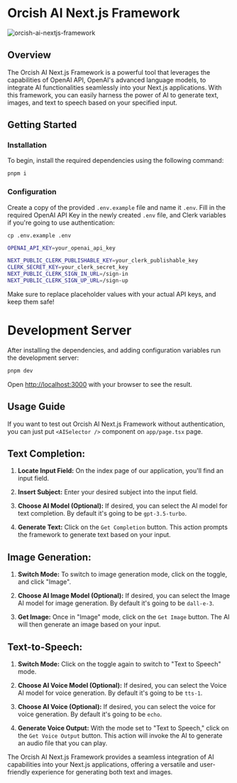 # Orcish AI Next.js Framework

![orcish-ai-nextjs-framework](https://github.com/TheOrcDev/orcish-ai-nextjs-framework/assets/7549148/81f0102f-c201-4bbe-92e3-cc8012da9aca)

## Overview

The Orcish AI Next.js Framework is a powerful tool that leverages the capabilities of OpenAI API, OpenAI's advanced language models, to integrate AI functionalities seamlessly into your Next.js applications. With this framework, you can easily harness the power of AI to generate text, images, and text to speech based on your specified input.

## Getting Started

### Installation

To begin, install the required dependencies using the following command:

```bash
pnpm i
```

### Configuration

Create a copy of the provided `.env.example` file and name it `.env`. Fill in the required OpenAI API Key in the newly created `.env` file, and Clerk variables if you're going to use authentication:

`cp .env.example .env`

```bash
OPENAI_API_KEY=your_openai_api_key

NEXT_PUBLIC_CLERK_PUBLISHABLE_KEY=your_clerk_publishable_key
CLERK_SECRET_KEY=your_clerk_secret_key
NEXT_PUBLIC_CLERK_SIGN_IN_URL=/sign-in
NEXT_PUBLIC_CLERK_SIGN_UP_URL=/sign-up
```

Make sure to replace placeholder values with your actual API keys, and keep them safe!

# Development Server

After installing the dependencies, and adding configuration variables run the development server:

```bash
pnpm dev
```

Open [http://localhost:3000](http://localhost:3000) with your browser to see the result.

## Usage Guide

If you want to test out Orcish AI Next.js Framework without authentication, you can just put `<AISelector />` component on `app/page.tsx` page.

## Text Completion:

1. **Locate Input Field:** On the index page of our application, you'll find an input field.
   
2. **Insert Subject:** Enter your desired subject into the input field.

3. **Choose AI Model (Optional):** If desired, you can select the AI model for text completion. By default it's going to be `gpt-3.5-turbo`.
   
4. **Generate Text:** Click on the `Get Completion` button. This action prompts the framework to generate text based on your input.

## Image Generation:

1. **Switch Mode:** To switch to image generation mode, click on the toggle, and click "Image".

2. **Choose AI Image Model (Optional):** If desired, you can select the Image AI model for image generation. By default it's going to be `dall-e-3`.

3. **Get Image:** Once in "Image" mode, click on the `Get Image` button. The AI will then generate an image based on your input.

## Text-to-Speech:

1. **Switch Mode:** Click on the toggle again to switch to "Text to Speech" mode.

2. **Choose AI Voice Model (Optional):** If desired, you can select the Voice AI model for voice generation. By default it's going to be `tts-1`.

3. **Choose AI Voice (Optional):** If desired, you can select the voice for voice generation. By default it's going to be `echo`.
   
4. **Generate Voice Output:** With the mode set to "Text to Speech," click on the `Get Voice Output` button. This action will invoke the AI to generate an audio file that you can play.


The Orcish AI Next.js Framework provides a seamless integration of AI capabilities into your Next.js applications, offering a versatile and user-friendly experience for generating both text and images.

